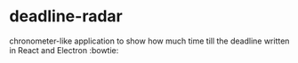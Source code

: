 # deadline-radar
chronometer-like application to show how much time till the deadline written in React and Electron :bowtie:
